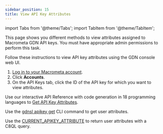 ```yaml
---
sidebar_position: 15
title: View API Key Attributes
---
```


import Tabs from '@theme/Tabs';
import TabItem from '@theme/TabItem';

This page shows you different methods to view attributes assigned to Macrometa GDN API keys. You must have appropriate admin permissions to perform this task.

<Tabs groupId="operating-systems">
<TabItem value="console" label="Web Console">

Follow these instructions to view API key attributes using the GDN console web UI.

1. [Log in to your Macrometa account](https://auth-play.macrometa.io/).
1. Click **Accounts**.
1. On the API Keys tab, click the ID of the API key for which you want to view attributes.

</TabItem>
<TabItem value="api" label="REST API">

Use our interactive API Reference with code generation in 18 programming languages to [Get API Key Attributes](https://www.macrometa.com/docs/api#/operations/GetTheAttributesForApiKey).

</TabItem>
<TabItem value="cli" label="CLI">

Use the [gdnsl apikey get](../../cli/api-key-cli#gdnsl-apikey-set) CLI command to get user attributes.

</TabItem>
<TabItem value="c8ql" label="C8QL">

Use the [CURRENT_APIKEY_ATTRIBUTE](../../queries/c8ql/functions/database.md#current_apikey_attribute) to return user attributes with a C8QL query.

</TabItem>
</Tabs>
